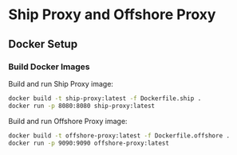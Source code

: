 # Ship Proxy and Offshore Proxy

## Docker Setup

### Build Docker Images

Build and run Ship Proxy image:

```bash
docker build -t ship-proxy:latest -f Dockerfile.ship .
docker run -p 8080:8080 ship-proxy:latest
```
Build and run Offshore Proxy image:

```bash
docker build -t offshore-proxy:latest -f Dockerfile.offshore .
docker run -p 9090:9090 offshore-proxy:latest
```